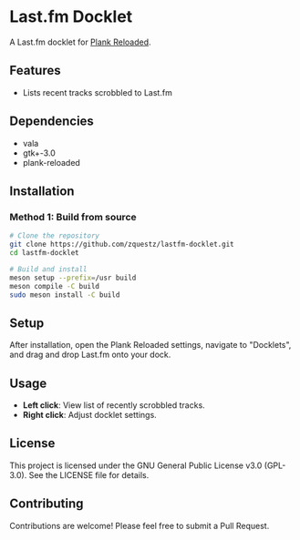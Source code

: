 # Last.fm Docklet

A Last.fm docklet for [Plank Reloaded](https://github.com/zquestz/plank-reloaded).

## Features

- Lists recent tracks scrobbled to Last.fm

## Dependencies

- vala
- gtk+-3.0
- plank-reloaded

## Installation

### Method 1: Build from source

```bash
# Clone the repository
git clone https://github.com/zquestz/lastfm-docklet.git
cd lastfm-docklet

# Build and install
meson setup --prefix=/usr build
meson compile -C build
sudo meson install -C build
```

## Setup

After installation, open the Plank Reloaded settings, navigate to "Docklets", and drag and drop Last.fm onto your dock.

## Usage

- **Left click**: View list of recently scrobbled tracks.
- **Right click**: Adjust docklet settings.

## License

This project is licensed under the GNU General Public License v3.0 (GPL-3.0). See the LICENSE file for details.

## Contributing

Contributions are welcome! Please feel free to submit a Pull Request.
